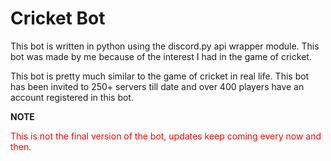 <h1>Cricket Bot</h1>

This bot is written in python using the discord.py api wrapper module. This bot was made by me because of the interest I had in the game of cricket.

This bot is pretty much similar to the game of cricket in real life. This bot has been invited to 250+ servers till date and over 400 players have an account registered in this bot.

<b>NOTE</b>

<p style='color:red;'>This is not the final version of the bot, updates keep coming every now and then.</p>
